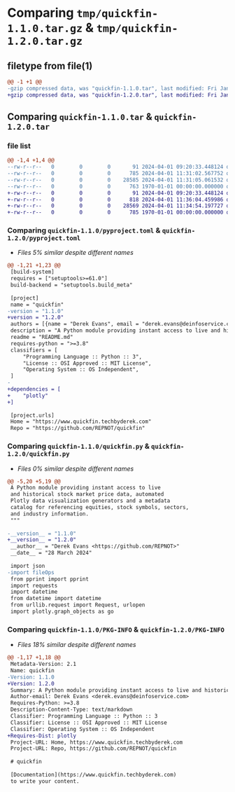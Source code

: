 # Comparing `tmp/quickfin-1.1.0.tar.gz` & `tmp/quickfin-1.2.0.tar.gz`

## filetype from file(1)

```diff
@@ -1 +1 @@
-gzip compressed data, was "quickfin-1.1.0.tar", last modified: Fri Jan  1 00:00:00 2016, max compression
+gzip compressed data, was "quickfin-1.2.0.tar", last modified: Fri Jan  1 00:00:00 2016, max compression
```

## Comparing `quickfin-1.1.0.tar` & `quickfin-1.2.0.tar`

### file list

```diff
@@ -1,4 +1,4 @@
--rw-r--r--   0        0        0       91 2024-04-01 09:20:33.448124 quickfin-1.1.0/README.md
--rw-r--r--   0        0        0      785 2024-04-01 11:31:02.567752 quickfin-1.1.0/pyproject.toml
--rw-r--r--   0        0        0    28585 2024-04-01 11:31:05.061532 quickfin-1.1.0/quickfin.py
--rw-r--r--   0        0        0      763 1970-01-01 00:00:00.000000 quickfin-1.1.0/PKG-INFO
+-rw-r--r--   0        0        0       91 2024-04-01 09:20:33.448124 quickfin-1.2.0/README.md
+-rw-r--r--   0        0        0      818 2024-04-01 11:36:04.459986 quickfin-1.2.0/pyproject.toml
+-rw-r--r--   0        0        0    28569 2024-04-01 11:34:54.197727 quickfin-1.2.0/quickfin.py
+-rw-r--r--   0        0        0      785 1970-01-01 00:00:00.000000 quickfin-1.2.0/PKG-INFO
```

### Comparing `quickfin-1.1.0/pyproject.toml` & `quickfin-1.2.0/pyproject.toml`

 * *Files 5% similar despite different names*

```diff
@@ -1,21 +1,23 @@
 [build-system]
 requires = ["setuptools>=61.0"]
 build-backend = "setuptools.build_meta"
 
 [project]
 name = "quickfin"
-version = "1.1.0"
+version = "1.2.0"
 authors = [{name = "Derek Evans", email = "derek.evans@deinfoservice.com"}]
 description = "A Python module providing instant access to live and historical stock market price data, automated Plotly data visualization generators and a metadata catalog for referencing equities, stock symbols, sectors, and industry information."
 readme = "README.md"
 requires-python = ">=3.8"
 classifiers = [
     "Programming Language :: Python :: 3",
     "License :: OSI Approved :: MIT License",
     "Operating System :: OS Independent",
 ]
-
+dependencies = [
+    "plotly"
+]
 
 [project.urls]
 Home = "https://www.quickfin.techbyderek.com"
 Repo = "https://github.com/REPNOT/quickfin"
```

### Comparing `quickfin-1.1.0/quickfin.py` & `quickfin-1.2.0/quickfin.py`

 * *Files 0% similar despite different names*

```diff
@@ -5,20 +5,19 @@
 A Python module providing instant access to live
 and historical stock market price data, automated
 Plotly data visualization generators and a metadata
 catalog for referencing equities, stock symbols, sectors,
 and industry information.
 """
 
-__version__ = "1.1.0"
+__version__ = "1.2.0"
 __author__ = "Derek Evans <https://github.com/REPNOT>"
 __date__ = "28 March 2024"
 
 import json
-import fileOps
 from pprint import pprint
 import requests
 import datetime
 from datetime import datetime
 from urllib.request import Request, urlopen
 import plotly.graph_objects as go
```

### Comparing `quickfin-1.1.0/PKG-INFO` & `quickfin-1.2.0/PKG-INFO`

 * *Files 18% similar despite different names*

```diff
@@ -1,17 +1,18 @@
 Metadata-Version: 2.1
 Name: quickfin
-Version: 1.1.0
+Version: 1.2.0
 Summary: A Python module providing instant access to live and historical stock market price data, automated Plotly data visualization generators and a metadata catalog for referencing equities, stock symbols, sectors, and industry information.
 Author-email: Derek Evans <derek.evans@deinfoservice.com>
 Requires-Python: >=3.8
 Description-Content-Type: text/markdown
 Classifier: Programming Language :: Python :: 3
 Classifier: License :: OSI Approved :: MIT License
 Classifier: Operating System :: OS Independent
+Requires-Dist: plotly
 Project-URL: Home, https://www.quickfin.techbyderek.com
 Project-URL: Repo, https://github.com/REPNOT/quickfin
 
 # quickfin
 
 [Documentation](https://www.quickfin.techbyderek.com)
 to write your content.
```

